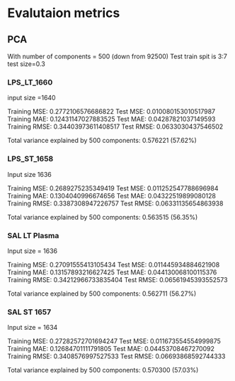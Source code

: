 # Evalutaion metrics

## PCA
With number of components = 500 (down from 92500)
Test train spit is 3:7 test size=0.3
### LPS_LT_1660 

input size =1640

Training MSE: 0.2772106576686822
Test MSE: 0.010080153010517987
Training MAE: 0.12431147027883525
Test MAE: 0.04287821037149593
Training RMSE: 0.34403973611408517
Test RMSE: 0.0633030437546502

Total variance explained by 500 components: 0.576221 (57.62%)

### LPS_ST_1658 
Input size 1636

Training MSE: 0.2689275235349419
Test MSE: 0.011252547788696984
Training MAE: 0.1304040996674656
Test MAE: 0.04322519899080128
Training RMSE: 0.3387308947226757
Test RMSE: 0.06331135654863938

Total variance explained by 500 components: 0.563515 (56.35%)

### SAL LT Plasma 
Input size = 1636

Training MSE: 0.27091555413105434
Test MSE: 0.011445934884621908
Training MAE: 0.13157893216627425
Test MAE: 0.044130068100115376
Training RMSE: 0.34212966733835404
Test RMSE: 0.06561945393552573

Total variance explained by 500 components: 0.562711 (56.27%)

### SAL ST 1657
Input size = 1634

Training MSE: 0.27282572701694247
Test MSE: 0.011673554554999875
Training MAE: 0.12684701111791805
Test MAE: 0.04453708467270092
Training RMSE: 0.3408576997527533
Test RMSE: 0.06693868592744333

Total variance explained by 500 components: 0.570300 (57.03%)